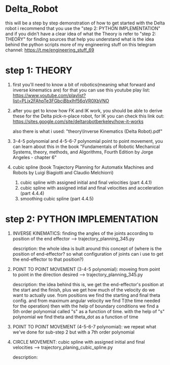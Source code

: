 # Delta_Robot

 this will be a step by step demonstration of how to get started with the Delta robot
 i recommend that you use the "step 2: PYTHON IMPLEMENTATION" and if you didn't have a clear idea of what the Theory is refer to "step 2: THEORY" for finding sources that help you understand what is the idea behind the python scripts
 more of my engineering stuff on this telegram channel: 
 https://t.me/engineering_stuff_69


# step 1: THEORY

   1. first you'll need to know a bit of robotics(meaning what forward and inverse kinematics are)
      for that you can use this youtube play list:
      https://www.youtube.com/playlist?list=PLjx2FAhpTe3FGbcjBbxlhf56qVR0XbVNO
 
   2. after you get to know how FK and IK work, you should be able to derive these for the Delta pick-n-place robot, for IK you can 
      check this link out:
      https://sites.google.com/site/deltarobotberkeley/how-it-works

      also there is what i used: "theory\Inverse Kinematics (Delta Robot).pdf"

   3. 3-4-5 polynomial and 4-5-6-7 polynomial point to point movement, you can learn about this in the book "Fundamentals of Robotic 
       Mechanical Systems, theory, methods, and Algorithms, Fourth Edition by Jorge Angeles - chapter 6"

   4. cubic spline (book Trajectory Planning for Automatix Machines and Robots by Luigi Biagiotti and Claudio Melchiorri)
      1. cubic spline with assigned initial and final velocities (part 4.4.1)
      2. cubic spline with assigned intial and final velocities and acceleration (part 4.4.4)
      3. smoothing cubic spline (part 4.4.5)


# step 2: PYTHON IMPLEMENTATION 

   1. INVERSE KINEMATICS:
      finding the angles of the joints according to position of the end effector --> trajectory_planning_345.py

      description:
      the whole idea is built around this concept of (where is the position of end-effector? so what configuration of joints can i use to get the end-effector to that position?)

   2. POINT TO POINT MOVEMENT (3-4-5 polynomial):
      moveing from point to point in the direction desired --> trajectory_planning_345.py

      description:
      the idea behind this is, we get the end-effector's position at the start and the finish, plus we get how much of the velocity do we want to actually use. 
      from positions we find the starting and final theta config. and from maximum angular velocity we find T(the time needed for the operation)
      then with the help of boundary conditions we find a 5th order polynomial called "s" as a function of time. 
      with the help of "s" polynomial we find theta and theta_dot as a function of time 

   3. POINT TO POINT MOVEMENT (4-5-6-7 polynomial):
      we repeat what we've done for sub-step 2 but with a 7th order polynomial

   4. CIRCLE MOVEMENT:
      cubic spline with assigned initial and final velocities --> trajectory_planing_cubic_spline.py 

      description: 
      

